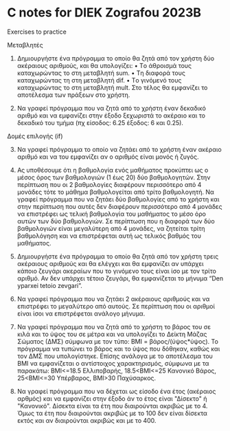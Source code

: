 # C notes for DIEK Zografou 2023B

Exercises to practice

Μεταβλητές
1. Δημιουργήστε ένα πρόγραμμα το οποίο θα ζητά από τον χρήστη δύο ακέραιους αριθμούς, και θα υπολογίζει:
• Tο άθροισμά τους καταχωρώντας το στη μεταβλητή sum.
• Tη διαφορά τους καταχωρώντας τη στη μεταβλητή dif.
• Tο γινόμενό τους καταχωρώντας το στη μεταβλητή mult.
Στο τέλος θα εμφανίζει το αποτέλεσμα των πράξεων στο χρήστη.

2. Να γραφεί πρόγραμμα που να ζητά από το χρήστη έναν δεκαδικό αριθμό και να εμφανίζει στην έξοδο ξεχωριστά το ακέραιο και το δεκαδικό του τμήμα (πχ είσοδος: 6.25 έξοδος: 6 και 0.25).

Δομές επιλογής (if)

3. Να γραφεί πρόγραμμα το οποίο να ζητάει από το χρήστη έναν ακέραιο αριθμό και να του εμφανίζει αν ο αριθμός είναι μονός ή ζυγός.

4. Ας υποθέσουμε ότι η βαθμολογία ενός μαθήματος προκύπτει ως ο μέσος όρος των βαθμολογιών (1 έως 20) δύο βαθμολογητών. Στην περίπτωση που οι 2 βαθμολογίες διαφέρουν περισσότερο από 4 μονάδες τότε το μάθημα βαθμολογείται από τρίτο βαθμολογητή. Να γραφεί πρόγραμμα που να ζητάει δύο βαθμολογίες από το χρήστη και στην περίπτωση που αυτές δεν διαφέρουν περισσότερο από 4 μονάδες να επιστρέφει ως τελική βαθμολογία του μαθήματος το μέσο όρο αυτών των δύο βαθμολογιών. Σε περίπτωση που η διαφορά των δύο βαθμολογιών είναι μεγαλύτερη από 4 μονάδες, να ζητείται τρίτη βαθμολόγηση και να επιστρέφεται αυτή ως τελικός βαθμός του μαθήματος.

5. Δημιουργήστε ένα πρόγραμμα το οποίο θα ζητά από τον χρήστη τρεις ακέραιους αριθμούς και θα ελέγχει και θα εμφανίζει αν υπάρχει κάποιο ζευγάρι ακεραίων που το γινόμενο τους είναι ίσο με τον τρίτο αριθμό. Αν δεν υπάρχει τέτοιο ζευγάρι, θα εμφανίζεται το μήνυμα “Den yparxei tetoio zevgari”.

6. Να γραφεί πρόγραμμα που να ζητάει 2 ακέραιους αριθμούς και να επιστρέφει το μεγαλύτερο από αυτούς. Σε περίπτωση που οι αριθμοί είναι ίσοι να επιστρέφεται ανάλογο μήνυμα.

7. Να γραφεί πρόγραμμα που να ζητά από το χρήστη το βάρος του σε κιλά και το ύψος του σε μέτρα και να υπολογίζει το Δείκτη Μάζας Σώματος (ΔΜΣ) σύμφωνα με τον τύπο: BMI = βάρος/(ύψος*ύψος). Το πρόγραμμα να τυπώνει το βάρος και το ύψος που δόθηκαν, καθώς και τον ΔΜΣ που υπολογίστηκε. Επίσης ανάλογα με το αποτέλεσμα του ΒΜΙ να εμφανίζεται ο αντίστοιχος χαρακτηρισμός, σύμφωνα με τα παρακάτω: BMI<=18.5 Ελλιποβαρής, 18.5<BMI<=25 Κανονικό Βάρος, 25<BMI<=30 Υπέρβαρος, BMI>30 Παχύσαρκος.

8. Να γραφεί πρόγραμμα που να δέχεται ως είσοδο ένα έτος (ακέραιος αρθμός) και να εμφανίζει στην έξοδο άν το έτος είναι "Δίσεκτο" ή "Κανονικό". Δίσεκτα είναι τα έτη που διαιρούνται ακριβώς με το 4. Όμως τα έτη που διαιρούνται ακριβώς με το 100 δεν είναι δίσεκτα εκτός και αν διαιρούνται ακριβώς και με το 400.
